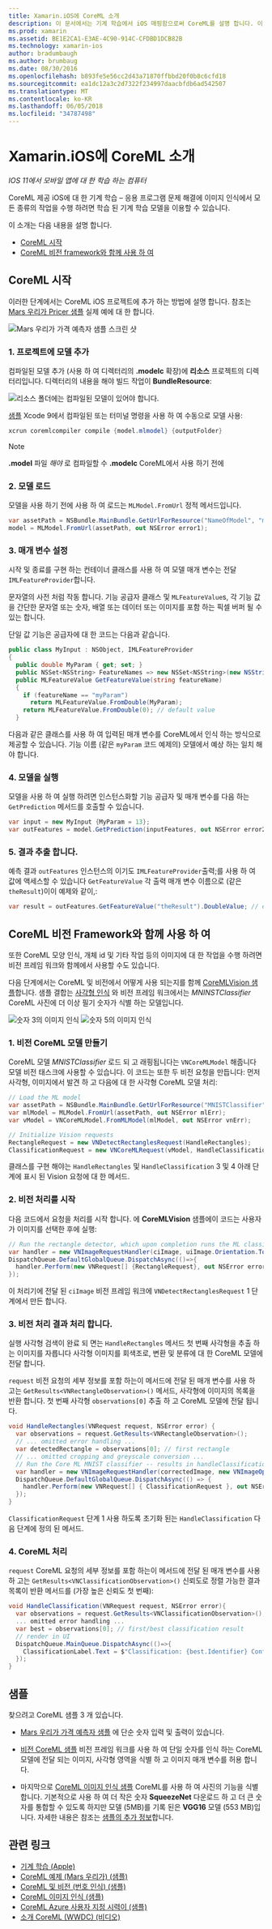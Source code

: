 ```yaml
---
title: Xamarin.iOS에 CoreML 소개
description: 이 문서에서는 기계 학습에서 iOS 매핑함으로써 CoreML를 설명 합니다. 이 문서에서는 CoreML 시작 하는 방법과 비전 framework와 함께 사용 하는 방법을 설명 합니다.
ms.prod: xamarin
ms.assetid: BE1E2CA1-E3AE-4C90-914C-CFDBD1DCB82B
ms.technology: xamarin-ios
author: bradumbaugh
ms.author: brumbaug
ms.date: 08/30/2016
ms.openlocfilehash: b893fe5e56cc2d43a71870ffbbd20f0b8c6cfd18
ms.sourcegitcommit: ea1dc12a3c2d7322f234997daacbfdb6ad542507
ms.translationtype: MT
ms.contentlocale: ko-KR
ms.lasthandoff: 06/05/2018
ms.locfileid: "34787498"
---
```

# <a name="introduction-to-coreml-in-xamarinios"></a>Xamarin.iOS에 CoreML 소개

_IOS 11에서 모바일 앱에 대 한 학습 하는 컴퓨터_

CoreML 제공 iOS에 대 한 기계 학습 – 응용 프로그램 문제 해결에 이미지 인식에서 모든 종류의 작업을 수행 하려면 학습 된 기계 학습 모델을 이용할 수 있습니다.

이 소개는 다음 내용을 설명 합니다.

- [CoreML 시작](#coreml)
- [CoreML 비전 framework와 함께 사용 하 여](#coremlvision)

<a name="coreml" />

## <a name="getting-started-with-coreml"></a>CoreML 시작

이러한 단계에서는 CoreML iOS 프로젝트에 추가 하는 방법에 설명 합니다. 참조는 [Mars 우리가 Pricer 샘플](https://developer.xamarin.com/samples/monotouch/ios11/CoreML/) 실제 예에 대 한 합니다.

![Mars 우리가 가격 예측자 샘플 스크린 샷](coreml-images/marspricer-heading.png)

### <a name="1-add-the-model-to-the-project"></a>1. 프로젝트에 모델 추가

컴파일된 모델 추가 (사용 하 여 디렉터리의 **.modelc** 확장)에 **리소스** 프로젝트의 디렉터리입니다. 디렉터리의 내용을 해야 빌드 작업이 **BundleResource**:

![리소스 폴더에는 컴파일된 모델이 있어야 합니다.](coreml-images/resources-modelc.png)

[샘플](https://developer.xamarin.com/samples/monotouch/ios11/) Xcode 9에서 컴파일된 또는 터미널 명령을 사용 하 여 수동으로 모델 사용:

```csharp
xcrun coremlcompiler compile {model.mlmodel} {outputFolder}
```

> [!NOTE]
> **.model** 파일 _해야_ 로 컴파일할 수 **.modelc** CoreML에서 사용 하기 전에

### <a name="2-load-the-model"></a>2. 모델 로드

모델을 사용 하기 전에 사용 하 여 로드는 `MLModel.FromUrl` 정적 메서드입니다.

```csharp
var assetPath = NSBundle.MainBundle.GetUrlForResource("NameOfModel", "mlmodelc");
model = MLModel.FromUrl(assetPath, out NSError error1);
```

### <a name="3-set-the-parameters"></a>3. 매개 변수 설정

시작 및 종료를 구현 하는 컨테이너 클래스를 사용 하 여 모델 매개 변수는 전달 `IMLFeatureProvider`합니다.

문자열의 사전 처럼 작동 합니다. 기능 공급자 클래스 및 `MLFeatureValue`s, 각 기능 값을 간단한 문자열 또는 숫자, 배열 또는 데이터 또는 이미지를 포함 하는 픽셀 버퍼 될 수 있는 합니다.

단일 값 기능은 공급자에 대 한 코드는 다음과 같습니다.

```csharp
public class MyInput : NSObject, IMLFeatureProvider
{
  public double MyParam { get; set; }
  public NSSet<NSString> FeatureNames => new NSSet<NSString>(new NSString("myParam"));
  public MLFeatureValue GetFeatureValue(string featureName)
  {
    if (featureName == "myParam")
      return MLFeatureValue.FromDouble(MyParam);
    return MLFeatureValue.FromDouble(0); // default value
  }
```

다음과 같은 클래스를 사용 하 여 입력된 매개 변수를 CoreML에서 인식 하는 방식으로 제공할 수 있습니다. 기능 이름 (같은 `myParam` 코드 예제의) 모델에서 예상 하는 일치 해야 합니다.

### <a name="4-run-the-model"></a>4. 모델을 실행

모델을 사용 하 여 실행 하려면 인스턴스화할 기능 공급자 및 매개 변수를 다음 하는 `GetPrediction` 메서드를 호출할 수 있습니다.

```csharp
var input = new MyInput {MyParam = 13};
var outFeatures = model.GetPrediction(inputFeatures, out NSError error2);
```

### <a name="5-extract-the-results"></a>5. 결과 추출 합니다.

예측 결과 `outFeatures` 인스턴스의 이기도 `IMLFeatureProvider`출력;를 사용 하 여 값에 액세스할 수 있습니다 `GetFeatureValue` 각 출력 매개 변수 이름으로 (같은 `theResult`)이이 예제와 같이,:

```csharp
var result = outFeatures.GetFeatureValue("theResult").DoubleValue; // eg. 6227020800
```

<a name="coremlvision" />

## <a name="using-coreml-with-the-vision-framework"></a>CoreML 비전 Framework와 함께 사용 하 여

또한 CoreML 모양 인식, 개체 id 및 기타 작업 등의 이미지에 대 한 작업을 수행 하려면 비전 프레임 워크와 함께에서 사용할 수도 있습니다.

다음 단계에서는 CoreML 및 비전에서 어떻게 사용 되는지를 함께 [CoreMLVision 샘플](https://developer.xamarin.com/samples/monotouch/ios11/CoreMLVision/)합니다. 샘플 결합는 [사각형 인식](~/ios/platform/introduction-to-ios11/vision.md#rectangles) 와 비전 프레임 워크에서는 _MNINSTClassifier_ CoreML 사진에 더 이상 필기 숫자가 식별 하는 모델입니다.

![숫자 3의 이미지 인식](coreml-images/vision3.png) ![숫자 5의 이미지 인식](coreml-images/vision5.png)

### <a name="1-create-a-vision-coreml-model"></a>1. 비전 CoreML 모델 만들기

CoreML 모델 _MNISTClassifier_ 로드 되 고 래핑됩니다는 `VNCoreMLModel` 해줍니다 모델 비전 태스크에 사용할 수 있습니다. 이 코드는 또한 두 비전 요청을 만듭니다: 먼저 사각형, 이미지에서 발견 하 고 다음에 대 한 사각형 CoreML 모델 처리:

```csharp
// Load the ML model
var assetPath = NSBundle.MainBundle.GetUrlForResource("MNISTClassifier", "mlmodelc");
var mlModel = MLModel.FromUrl(assetPath, out NSError mlErr);
var vModel = VNCoreMLModel.FromMLModel(mlModel, out NSError vnErr);

// Initialize Vision requests
RectangleRequest = new VNDetectRectanglesRequest(HandleRectangles);
ClassificationRequest = new VNCoreMLRequest(vModel, HandleClassification);
```

클래스를 구현 해야는 `HandleRectangles` 및 `HandleClassification` 3 및 4 아래 단계에 표시 된 Vision 요청에 대 한 메서드.

### <a name="2-start-the-vision-processing"></a>2. 비전 처리를 시작

다음 코드에서 요청을 처리를 시작 합니다. 에 **CoreMLVision** 샘플에이 코드는 사용자가 이미지를 선택한 후에 실행:

```csharp
// Run the rectangle detector, which upon completion runs the ML classifier.
var handler = new VNImageRequestHandler(ciImage, uiImage.Orientation.ToCGImagePropertyOrientation(), new VNImageOptions());
DispatchQueue.DefaultGlobalQueue.DispatchAsync(()=>{
  handler.Perform(new VNRequest[] {RectangleRequest}, out NSError error);
});
```

이 처리기에 전달 된 `ciImage` 비전 프레임 워크에 `VNDetectRectanglesRequest` 1 단계에서 만든 합니다.

### <a name="3-handle-the-results-of-vision-processing"></a>3. 비전 처리 결과 처리 합니다.

실행 사각형 검색이 완료 되 면는 `HandleRectangles` 메서드 첫 번째 사각형을 추출 하는 이미지를 자릅니다 사각형 이미지를 회색조로, 변환 및 분류에 대 한 CoreML 모델에 전달 합니다.

`request` 비전 요청의 세부 정보를 포함 하는이 메서드에 전달 된 매개 변수를 사용 하 고는 `GetResults<VNRectangleObservation>()` 메서드, 사각형에 이미지의 목록을 반환 합니다. 첫 번째 사각형 `observations[0]` 추출 하 고 CoreML 모델에 전달 됩니다.

```csharp
void HandleRectangles(VNRequest request, NSError error) {
  var observations = request.GetResults<VNRectangleObservation>();
  // ... omitted error handling ...
  var detectedRectangle = observations[0]; // first rectangle
  // ... omitted cropping and greyscale conversion ...
  // Run the Core ML MNIST classifier -- results in handleClassification method
  var handler = new VNImageRequestHandler(correctedImage, new VNImageOptions());
  DispatchQueue.DefaultGlobalQueue.DispatchAsync(() => {
    handler.Perform(new VNRequest[] { ClassificationRequest }, out NSError err);
  });
}
```

`ClassificationRequest` 단계 1 사용 하도록 초기화 된는 `HandleClassification` 다음 단계에 정의 된 메서드.

### <a name="4-handle-the-coreml"></a>4. CoreML 처리

`request` CoreML 요청의 세부 정보를 포함 하는이 메서드에 전달 된 매개 변수를 사용 하 고는 `GetResults<VNClassificationObservation>()` 신뢰도로 정렬 가능한 결과 목록이 반환 메서드를 (가장 높은 신뢰도 첫 번째):

```csharp
void HandleClassification(VNRequest request, NSError error){
  var observations = request.GetResults<VNClassificationObservation>();
  ... omitted error handling ...
  var best = observations[0]; // first/best classification result
  // render in UI
  DispatchQueue.MainQueue.DispatchAsync(()=>{
    ClassificationLabel.Text = $"Classification: {best.Identifier} Confidence: {best.Confidence * 100f:#.00}%";
  });
}
```



## <a name="samples"></a>샘플

찾으려고 CoreML 샘플 3 개 있습니다.

* [Mars 우리가 가격 예측자 샘플](https://developer.xamarin.com/samples/monotouch/ios11/CoreML/) 에 단순 숫자 입력 및 출력이 있습니다.

* [비전 CoreML 샘플](https://developer.xamarin.com/samples/monotouch/ios11/CoreMLVision/) 비전 프레임 워크를 사용 하 여 단일 숫자를 인식 하는 CoreML 모델에 전달 되는 이미지, 사각형 영역을 식별 하 고 이미지 매개 변수를 허용 합니다.

* 마지막으로 [CoreML 이미지 인식 샘플](https://developer.xamarin.com/samples/monotouch/ios11/CoreMLImageRecognition/) CoreML를 사용 하 여 사진의 기능을 식별 합니다. 기본적으로 사용 하 여 더 작은 숫자 **SqueezeNet** 다운로드 하 고 더 큰 숫자를 통합할 수 있도록 하지만 모델 (5MB)를 기록 된은 **VGG16** 모델 (553 MB)입니다. 자세한 내용은 참조는 [샘플의 추가 정보](https://github.com/xamarin/ios-samples/blob/master/ios11/CoreMLImageRecognition/CoreMLImageRecognition/README.md)합니다.


## <a name="related-links"></a>관련 링크

- [기계 학습 (Apple)](https://developer.apple.com/machine-learning/)
- [CoreML 예제 (Mars 우리가) (샘플)](https://developer.xamarin.com/samples/monotouch/ios11/CoreML/)
- [CoreML 및 비전 (번호 인식) (샘플)](https://developer.xamarin.com/samples/monotouch/ios11/CoreMLVision/)
- [CoreML 이미지 인식 (샘플)](https://developer.xamarin.com/samples/monotouch/ios11/CoreMLImageRecognition/)
- [CoreML Azure 사용자 지정 시력이 (샘플)](https://developer.xamarin.com/samples/monotouch/ios11/CoreMLAzureModel)
- [소개 CoreML (WWDC) (비디오)](https://developer.apple.com/videos/play/wwdc2017/703/)
